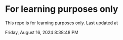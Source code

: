 # For learning purposes only
This repo is for learning purposes only.
Last updated at

Friday, August 16, 2024 8:38:48 PM

